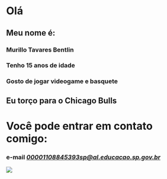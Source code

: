 # Olá
## Meu nome é:
### Murillo Tavares Bentlin
### Tenho 15 anos de idade
### Gosto de jogar videogame e basquete

## Eu torço para o Chicago Bulls

# Você pode entrar em contato comigo:
### e-mail *00001108845393sp@al.educacao.sp.gov.br*









![](https://j.gifs.com/vlEn7X.gif)
